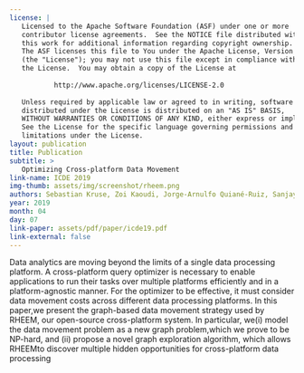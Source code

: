 ```yaml
---
license: |
   Licensed to the Apache Software Foundation (ASF) under one or more
   contributor license agreements.  See the NOTICE file distributed with
   this work for additional information regarding copyright ownership.
   The ASF licenses this file to You under the Apache License, Version 2.0
   (the "License"); you may not use this file except in compliance with
   the License.  You may obtain a copy of the License at
   
           http://www.apache.org/licenses/LICENSE-2.0
   
   Unless required by applicable law or agreed to in writing, software
   distributed under the License is distributed on an "AS IS" BASIS,
   WITHOUT WARRANTIES OR CONDITIONS OF ANY KIND, either express or implied.
   See the License for the specific language governing permissions and
   limitations under the License.
layout: publication
title: Publication
subtitle: >
   Optimizing Cross-platform Data Movement
link-name: ICDE 2019
img-thumb: assets/img/screenshot/rheem.png
authors: Sebastian Kruse, Zoi Kaoudi, Jorge-Arnulfo Quiané-Ruiz, Sanjay Chawla, Felix Naumann and Bertty Contreras-Rojas
year: 2019
month: 04
day: 07
link-paper: assets/pdf/paper/icde19.pdf
link-external: false
---
```


Data  analytics  are  moving  beyond  the  limits  of  a single data processing platform. A cross-platform query optimizer is necessary to enable applications to run their tasks over multiple platforms  efficiently  and  in  a  platform-agnostic  manner.  For the  optimizer  to  be  effective,  it  must  consider  data  movement costs  across  different  data  processing  platforms.  In  this  paper,we  present  the  graph-based  data  movement  strategy  used  by RHEEM, our open-source cross-platform system. In particular, we(i) model the data movement problem as a new graph problem,which  we  prove  to  be  NP-hard,  and  (ii)  propose  a  novel  graph exploration algorithm, which allows RHEEMto discover multiple hidden  opportunities  for  cross-platform  data  processing

